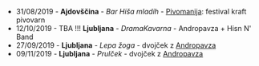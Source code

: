 * 31/08/2019 - **Ajdovščina** - _Bar Hiša mladih_ - [Pivomanija](https://www.facebook.com/events/369302293729424/): festival kraft pivovarn
* 12/10/2019 - TBA !!! **Ljubljana** - _DramaKavarna_ - Andropavza + Hisn N' Band
* 27/09/2019 - **Ljubljana** - _Lepa žoga_ - dvojček z [Andropavza](https://www.facebook.com/andropavza/)
* 09/11/2019 - **Ljubljana** - _Prulček_ - dvojček z [Andropavza](https://www.facebook.com/andropavza/)